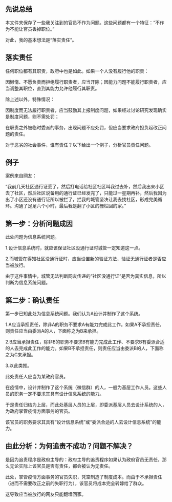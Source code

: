 先说总结
---
本文件夹保存了一些我关注到的官员不作为问题。这些问题都有一个特征：“不作为不能让官员丢掉职位。”

对此，我的基本想法是“落实责任”。

落实责任
---
任何职位都有其职责，政府中也是如此。如果一个人没有履行他的职责：

因懒惰、不愿负责而拒绝履行职责者，应当开除；因能力问题不能履行职责者，应当调整其职位，直到其能力允许他履行其职责。

除上述以外，特殊情况：

因制度而无法履行职责者，应当鼓励其上报制度问题，如果经过讨论研究发现确实是制度问题，则不需处罚；

在职责之外被临时委派的事务，出现问题不应处罚，但应当要求政府担负起改正问题的责任。

对于恶劣的社会事件，谁有责任？以下给出一个例子，分析官员责任问题。

例子
---
案例来自网友：

“我前几天社区通行证丢了，然后打电话给社区社区叫我过去补，然后我出来小区去了社区，然后社区说备用的通行证已经发完了，只能过一星期再补，然后我因为出了小区还没有通行证所以被拦了，拦我的城管坚决让我去找社区，形成完美循环。沟通了足足六个小时，最后我是翻了小区的栅栏回的家。”

第一步：分析问题成因
---
此处问题为信息系统问题。

1.设计信息系统时，就应该保证社区没通行证时城管一定知道这一点。

2.而城管在得知社区没通行证时，应当设置新的验证方法，验证无通行证者是否应当被放行。

由于这件事情中，城管无法判断网友传递的“社区没通行证”是否为真实信息，所以判断为信息系统问题。

第二步：确认责任
---
第一步已知此处为信息系统问题。我们认为A设计并制作了这个系统。

1.A应当承担责任，除非A的职务不要求A有能力完成此工作。如果A不承担责任，则责任应当由委派A的人，下面称之为B来承担。

2.B应当承担责任，除非B的职务不要求B有能力完成此工作、不要求B有委派合适的人去完成此工作的能力。如果B不承担责任，则责任应当由委派B的人，下面称之为C来承担。

3.以此类推。

此处责任人应当为某政府官员。

在疫情中，设计并制作了这个系统（微信群）的人，一般为基层工作人员。这些人员的职务一定不要求其具有设计信息系统的能力。

于是责任归结为上层，而此处基层人员的上层，即委派基层人员去设计系统的人，为政府掌管疫情方面事务的官员。

该官员的职务要求其具有“设计信息系统”或“委派合适的人去设计信息系统”的能力。

由此分析：为何追责不成功？问题不解决？
---
是因为追责程序是政府主导的：政府主导的追责程序如果认为政府官员无责任，那么无论实际上该官员是否有责任，都会被认为无责任。

此处，掌管疫情方面事务的官员失职，凭空制造了制度成本。而由于不承担责任（进而不需要改正之前的失职行为），该官员将成本完全转嫁给了群众。

这导致应当被放行的网友只能翻墙回家。